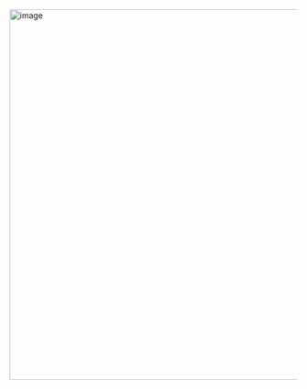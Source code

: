 <img width="1214" height="649" alt="image" src="https://github.com/user-attachments/assets/1934151c-0cd7-4741-8087-40da6a2da0cf" />
